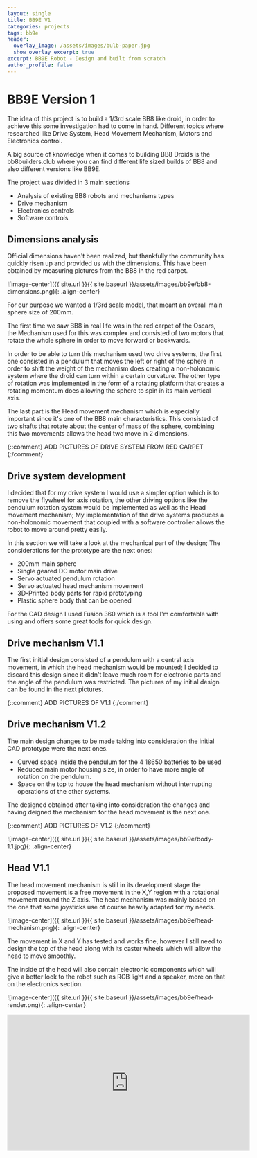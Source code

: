 ```yaml
---
layout: single
title: BB9E V1 
categories: projects
tags: bb9e
header:
  overlay_image: /assets/images/bulb-paper.jpg
  show_overlay_excerpt: true
excerpt: BB9E Robot - Design and built from scratch
author_profile: false
---
```

BB9E Version 1
===========

The idea of this project is to build a 1/3rd scale BB8 like droid, in order to achieve this some investigation had to come in hand. Different topics where researched like Drive System, Head Movement Mechanism, Motors and Electronics control.

A big source of knowledge when it comes to building BB8 Droids is the bb8builders.club where you can find different life sized builds of BB8 and also different versions like BB9E.

The project was divided in 3 main sections 

-	Analysis of existing BB8 robots and mechanisms types
-	Drive mechanism 
-	Electronics controls
-	Software controls


Dimensions analysis
--------
Official dimensions haven't been realized, but thankfully the community has quickly risen up and provided us with the dimensions. This have been obtained by measuring pictures from the BB8 in the red carpet.


![image-center]({{ site.url }}{{ site.baseurl }}/assets/images/bb9e/bb8-dimensions.png){: .align-center}

For our purpose we wanted a 1/3rd scale model, that meant an overall main sphere size of 200mm.

The first time we saw BB8 in real life was in the red carpet of the Oscars, the Mechanism used for this was complex and consisted of two motors that rotate the whole sphere in order to move forward or backwards. 

In order to be able to turn this mechanism used two drive systems, the first one consisted in a pendulum that moves the left or right of the sphere in order to shift the weight of the mechanism does creating a non-holonomic system where the droid can turn within a certain curvature. The other type of rotation was implemented in the form of a rotating platform that creates a rotating momentum does allowing the sphere to spin in its main vertical axis.

The last part is the Head movement mechanism which is especially important since it's one of the BB8 main characteristics. This consisted of two shafts that rotate about the center of mass of the sphere, combining this two movements allows the head two move in 2 dimensions.

{::comment}
ADD PICTURES OF DRIVE SYSTEM FROM RED CARPET
{:/comment}



Drive system development
---------

I decided that for my drive system I would use a simpler option which is to remove the flywheel for axis rotation, the other driving options like the pendulum rotation system would be implemented as well as the Head movement mechanism; My implementation of the drive systems produces a non-holonomic movement that coupled with a software controller allows the robot to move around pretty easily.

In this section we will take a look at the mechanical part of the design; The considerations for the prototype are the next ones:

-	200mm main sphere
-	Single geared DC motor main drive 
-	Servo actuated pendulum rotation
-	Servo actuated head mechanism movement 
-	3D-Printed body parts for rapid prototyping
-	Plastic sphere body that can be opened

For the CAD design I used Fusion 360 which is a tool I'm comfortable with using and offers some great tools for quick design.

Drive mechanism V1.1
-------

The first initial design consisted of a pendulum with a central axis movement, in which the head mechanism would be mounted; I decided to discard this design since it didn't leave much room for electronic parts and the angle of the pendulum was restricted. The pictures of my initial design can be found in the next pictures.

{::comment}
ADD PICTURES OF V1.1
{:/comment}


Drive mechanism V1.2
-------

The main design changes to be made taking into consideration the initial CAD prototype were the next ones.

- Curved space inside the pendulum for the 4 18650 batteries to be used
-	Reduced main motor housing size, in order to have more angle of rotation on the pendulum.
-	Space on the top to house the head mechanism without interrupting operations of the other systems.

The designed obtained after taking into consideration the changes and having deigned the mechanism for the head movement is the next one. 

{::comment}
ADD PICTURES OF V1.2
{:/comment}


![image-center]({{ site.url }}{{ site.baseurl }}/assets/images/bb9e/body-1.1.jpg){: .align-center}


Head V1.1
--------

The head movement mechanism is still in its development stage the proposed movement is a free movement in the X,Y region with a rotational movement around the Z axis. The head mechanism was mainly based on the one that some joysticks use of course heavily adapted for my needs.

![image-center]({{ site.url }}{{ site.baseurl }}/assets/images/bb9e/head-mechanism.png){: .align-center}
 
The movement in X and Y has  tested and works fine, however I still need to design the top of the head along with its caster wheels which will allow the head to move smoothly.

The inside of the head will also contain electronic components which will give a better look to the robot such as RGB light and a speaker, more on that on the electronics section.

![image-center]({{ site.url }}{{ site.baseurl }}/assets/images/bb9e/head-render.png){: .align-center}

<iframe width="560" height="315" src="https://www.youtube.com/embed/QYErT10RhTw?rel=0" frameborder="0" allow="autoplay; encrypted-media" allowfullscreen></iframe>